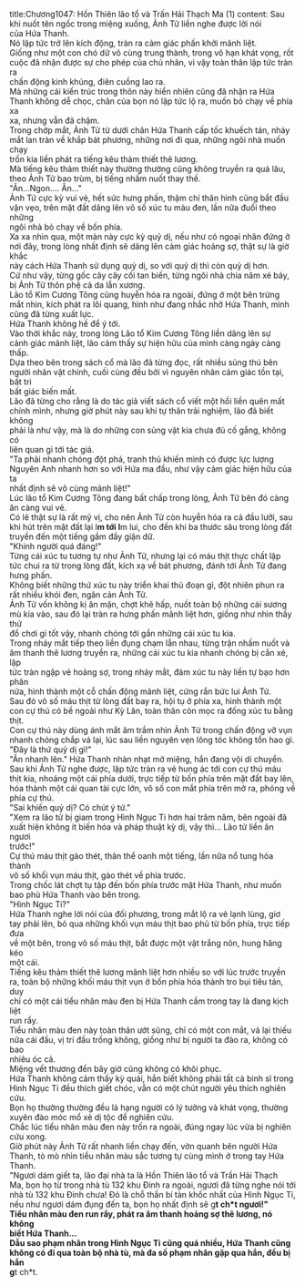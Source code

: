 title:Chương1047: Hồn Thiên lão tổ và Trấn Hải Thạch Ma (1)
content:
Sau khi nuốt tên ngốc trong miệng xuống, Ảnh Tử liền nghe được lời nói<br>của Hứa Thanh.<br>Nó lập tức trở lên kích động, tràn ra cảm giác phấn khởi mãnh liệt.<br>Giống như một con chó dữ vô cùng trung thành, trong vô hạn khát vọng, rốt<br>cuộc đã nhận được sự cho phép của chủ nhân, vì vậy toàn thân lập tức tràn ra<br>chấn động kinh khủng, điên cuồng lao ra.<br>Mà những cái kiến trúc trong thôn này hiển nhiên cũng đã nhận ra Hứa<br>Thanh không dễ chọc, chân của bọn nó lập tức lộ ra, muốn bỏ chạy về phía xa<br>xa, nhưng vẫn đã chậm.<br>Trong chớp mắt, Ảnh Tử từ dưới chân Hứa Thanh cấp tốc khuếch tán, nháy<br>mắt lan tràn về khắp bát phương, những nơi đi qua, những ngôi nhà muốn chạy<br>trốn kia liền phát ra tiếng kêu thảm thiết thê lương.<br>Mà tiếng kêu thảm thiết này thường thường cũng không truyền ra quá lâu,<br>theo Ảnh Tử bao trùm, bị tiếng nhấm nuốt thay thế.<br>"Ăn...Ngon.... Ăn..."<br>Ảnh Tử cực kỳ vui vẻ, hết sức hưng phấn, thậm chí thân hình cũng bắt đầu<br>vặn vẹo, trên mặt đất dâng lên vô số xúc tu màu đen, lần nữa đuổi theo những<br>ngôi nhà bỏ chạy về bốn phía.<br>Xa xa nhìn qua, một màn này cực kỳ quỷ dị, nếu như có ngoại nhân đứng ở<br>nơi đây, trong lòng nhất định sẽ dâng lên cảm giác hoảng sợ, thật sự là giờ khắc<br>này cách Hứa Thanh sử dụng quỷ dị, so với quỷ dị thì còn quỷ dị hơn.<br>Cứ như vậy, từng gốc cây cây cối tan biến, từng ngôi nhà chia năm xẻ bảy,<br>bị Ảnh Tử thôn phệ cả da lẫn xương.<br>Lão tổ Kim Cương Tông cũng huyễn hóa ra ngoài, đứng ở một bên trừng<br>mắt nhìn, kích phát ra lôi quang, hình như đang nhắc nhở Hứa Thanh, mình<br>cũng đã từng xuất lực.<br>Hứa Thanh không hề để ý tới.<br>Vào thời khắc này, trong lòng Lão tổ Kim Cương Tông liền dâng lên sự<br>cảnh giác mãnh liệt, lão cảm thấy sự hiện hữu của mình càng ngày càng thấp.<br>Dựa theo bên trong sách cổ mà lão đã từng đọc, rất nhiều sủng thú bên<br>người nhân vật chính, cuối cùng đều bởi vì nguyên nhân cảm giác tồn tại, bất tri<br>bất giác biến mất.<br>Lão đã từng cho rằng là do tác giả viết sách cổ viết một hồi liền quên mất<br>chính mình, nhưng giờ phút này sau khi tự thân trải nghiệm, lão đã biết không<br>phải là như vậy, mà là do những con sủng vật kia chưa đủ cố gắng, không có<br>liên quan gì tới tác giả.<br>"Ta phải nhanh chóng đột phá, tranh thủ khiến mình có được lực lượng<br>Nguyên Anh nhanh hơn so với Hứa ma đầu, như vậy cảm giác hiện hữu của ta<br>nhất định sẽ vô cùng mãnh liệt!"<br>Lúc lão tổ Kim Cương Tông đang bất chấp trong lòng, Ảnh Tử bên đó càng<br>ăn càng vui vẻ.<br>Có lẽ thật sự là rất mỹ vị, cho nên Ảnh Tử còn huyễn hóa ra cả đầu lưỡi, sau<br>khi hút trên mặt đất lại l**m tới l**m lui, cho đến khi ba thước sâu trong lòng đất<br>truyền đến một tiếng gầm đầy giận dữ.<br>"Khinh người quá đáng!"<br>Từng cái xúc tu tương tự như Ảnh Tử, nhưng lại có máu thịt thực chất lập<br>tức chui ra từ trong lòng đất, kích xạ về bát phương, đánh tới Ảnh Tử đang<br>hưng phấn.<br>Không biết những thứ xúc tu này triển khai thủ đoạn gì, đột nhiên phun ra<br>rất nhiều khói đen, ngăn cản Ảnh Tử.<br>Ảnh Tử vốn không kị ăn mặn, chợt khẽ hấp, nuốt toàn bộ những cái sương<br>mù kia vào, sau đó lại tràn ra hưng phấn mãnh liệt hơn, giống như nhìn thấy thứ<br>đồ chơi gì tốt vậy, nhanh chóng tới gần những cái xúc tu kia.<br>Trong nháy mắt tiếp theo liền đụng chạm lẫn nhau, từng trận nhấm nuốt và<br>âm thanh thê lương truyền ra, những cái xúc tu kia nhanh chóng bị cắn xé, lập<br>tức tràn ngập vẻ hoảng sợ, trong nháy mắt, đám xúc tu này liền tự bạo hơn phân<br>nửa, hình thành một cỗ chấn động mãnh liệt, cứng rắn bức lui Ảnh Tử.<br>Sau đó vô số máu thịt từ lòng đất bay ra, hội tụ ở phía xa, hình thành một<br>con cự thú có bề ngoài như Kỳ Lân, toàn thân còn mọc ra đống xúc tu bằng thịt.<br>Con cự thú này dùng ánh mắt âm trầm nhìn Ảnh Tử trong chấn động vỡ vụn<br>nhanh chóng chắp vá lại, lúc sau liền nguyên vẹn lông tóc không tổn hao gì.<br>"Đây là thứ quỷ dị gì!"<br>"Ăn nhanh lên." Hứa Thanh nhàn nhạt mở miệng, hắn đang vội di chuyển.<br>Sau khi Ảnh Tử nghe được, lập tức tràn ra vẻ hung ác tới con cự thú máu<br>thịt kia, nhoáng một cái phía dưới, trực tiếp từ bốn phía trên mặt đất bay lên,<br>hóa thành một cái quan tài cực lớn, vô số con mắt phía trên mở ra, phóng về<br>phía cự thú.<br>"Sai khiến quỷ dị? Có chút ý tứ."<br>"Xem ra lão tử bị giam trong Hình Ngục Ti hơn hai trăm năm, bên ngoài đã<br>xuất hiện không ít biến hóa và pháp thuật kỳ dị, vậy thì... Lão tử liền ăn ngươi<br>trước!"<br>Cự thú máu thịt gào thét, thân thể oanh một tiếng, lần nữa nổ tung hóa thành<br>vô số khối vụn máu thịt, gào thét về phía trước.<br>Trong chốc lát chợt tụ tập đến bốn phía trước mặt Hứa Thanh, như muốn<br>bao phủ Hứa Thanh vào bên trong.<br>"Hình Ngục Ti?"<br>Hứa Thanh nghe lời nói của đối phương, trong mắt lộ ra vẻ lạnh lùng, giơ<br>tay phải lên, bỏ qua những khối vụn máu thịt bao phủ từ bốn phía, trực tiếp đưa<br>về một bên, trong vô số máu thịt, bắt được một vật trắng nõn, hung hăng kéo<br>một cái.<br>Tiếng kêu thảm thiết thê lương mãnh liệt hơn nhiều so với lúc trước truyền<br>ra, toàn bộ những khối máu thịt vụn ở bốn phía hóa thành tro bụi tiêu tán, duy<br>chỉ có một cái tiểu nhân màu đen bị Hứa Thanh cầm trong tay là đang kịch liệt<br>run rẩy.<br>Tiểu nhân màu đen này toàn thân ướt sũng, chỉ có một con mắt, vả lại thiếu<br>nữa cái đầu, vị trí đầu trống không, giống như bị người ta đào ra, không có bao<br>nhiêu óc cả.<br>Miệng vết thương đến bây giờ cũng không có khôi phục.<br>Hứa Thanh không cảm thấy kỳ quái, hắn biết không phải tất cả binh sĩ trong<br>Hình Ngục Ti đều thích giết chóc, vẫn có một chút người yêu thích nghiên cứu.<br>Bọn họ thường thường đều là hạng người có lý tưởng và khát vọng, thường<br>xuyên đào móc mổ xẻ dị tộc để nghiên cứu.<br>Chắc lúc tiểu nhân màu đen này trốn ra ngoài, đúng ngay lúc vừa bị nghiên<br>cứu xong.<br>Giờ phút này Ảnh Tử rất nhanh liền chạy đến, vờn quanh bên người Hứa<br>Thanh, tò mò nhìn tiểu nhân màu sắc tương tự cùng mình ở trong tay Hứa<br>Thanh.<br>"Ngươi dám giết ta, lão đại nhà ta là Hồn Thiên lão tổ và Trấn Hải Thạch<br>Ma, bọn họ từ trong nhà tù 132 khu Đinh ra ngoài, ngươi đã từng nghe nói tới<br>nhà tù 132 khu Đinh chưa! Đó là chỗ thần bí tàn khốc nhất của Hình Ngục Ti,<br>nếu như ngươi dám đụng đến ta, bọn họ nhất định sẽ g**t ch*t ngươi!"<br>Tiểu nhân màu đen run rẩy, phát ra âm thanh hoảng sợ thê lương, nó không<br>biết Hứa Thanh...<br>Dẫu sao phạm nhân trong Hình Ngục Ti cũng quá nhiều, Hứa Thanh cũng<br>không có đi qua toàn bộ nhà tù, mà đa số phạm nhân gặp qua hắn, đều bị hắn<br>g**t ch*t.